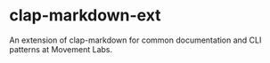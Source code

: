 # clap-markdown-ext
An extension of clap-markdown for common documentation and CLI patterns at Movement Labs. 
